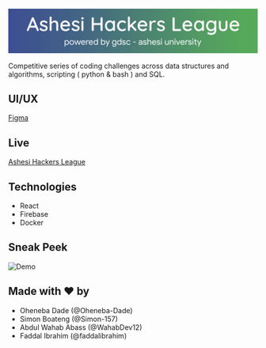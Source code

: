 ![Ashesi Hackers League](src/media/ashesi-hacker-league-banner.jpg)

Competitive series of coding challenges across data structures and algorithms, scripting ( python & bash ) and SQL.

## UI/UX

[Figma](https://www.figma.com/file/wDMmmTr70gMdripbK2R06p/ashesi-hacker-league?node-id=0%3A1)

## Live

[Ashesi Hackers League](https://ashesi-hackers-league.web.app/)

## Technologies

- React
- Firebase
- Docker

## Sneak Peek

![Demo](misc/demo.gif)

## Made with ❤️ by

- Oheneba Dade (@Oheneba-Dade)
- Simon Boateng (@Simon-157)
- Abdul Wahab Abass (@WahabDev12)
- Faddal Ibrahim (@faddalibrahim)
